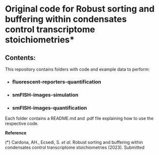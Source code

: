 # Original code for Robust sorting and buffering within condensates control transcriptome stoichiometries*

## Contents:
This repository contains folders with code and example data to perform:

- ### fluorescent-reporters-quantification
- ### smFISH-images-simulation
- ### smFISH-images-quantification

Each folder contains a README.md and .pdf file explaining how to use the respective code.

**Reference**

(*) Cardona, AH., Ecsedi, S. _et al_. Robust sorting and buffering within condensates control transcriptome stoichiometries (2023). Submitted
